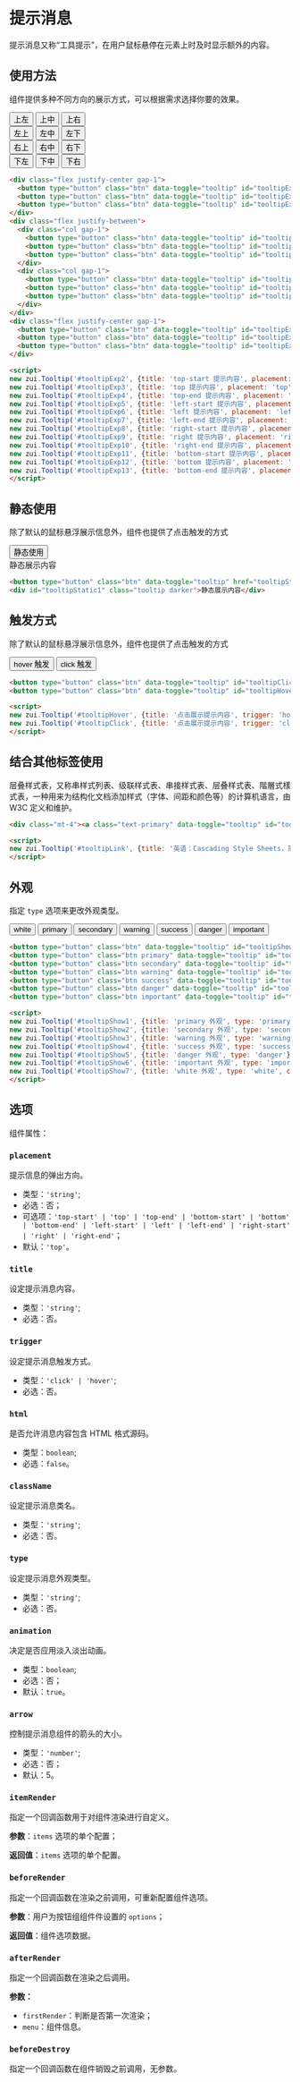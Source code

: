 # 提示消息

提示消息又称“工具提示”，在用户鼠标悬停在元素上时及时显示额外的内容。

## 使用方法

组件提供多种不同方向的展示方式，可以根据需求选择你要的效果。

<Example>
  <div class="w-2/4">
    <div class="flex justify-center gap-1">
      <button type="button" class="btn" data-toggle="tooltip" id="tooltipExp2">上左</button>
      <button type="button" class="btn" data-toggle="tooltip" id="tooltipExp3">上中</button>
      <button type="button" class="btn" data-toggle="tooltip" id="tooltipExp4">上右</button>
    </div>
    <div class="flex justify-between">
      <div class="col gap-1">
        <button type="button" class="btn" data-toggle="tooltip" id="tooltipExp5">左上</button>
        <button type="button" class="btn" data-toggle="tooltip" id="tooltipExp6">左中</button>
        <button type="button" class="btn" data-toggle="tooltip" id="tooltipExp7">左下</button>
      </div>
      <div class="col gap-1">
        <button type="button" class="btn" data-toggle="tooltip" id="tooltipExp8">右上</button>
        <button type="button" class="btn" data-toggle="tooltip" id="tooltipExp9">右中</button>
        <button type="button" class="btn" data-toggle="tooltip" id="tooltipExp10">右下</button>
      </div>
    </div>
    <div class="flex justify-center gap-1">
      <button type="button" class="btn" data-toggle="tooltip" id="tooltipExp11">下左</button>
      <button type="button" class="btn" data-toggle="tooltip" id="tooltipExp12">下中</button>
      <button type="button" class="btn" data-toggle="tooltip" id="tooltipExp13">下右</button>
    </div>
  </div>
</Example>

```html
<div class="flex justify-center gap-1">
  <button type="button" class="btn" data-toggle="tooltip" id="tooltipExp2">上左</button>
  <button type="button" class="btn" data-toggle="tooltip" id="tooltipExp3">上中</button>
  <button type="button" class="btn" data-toggle="tooltip" id="tooltipExp4">上右</button>
</div>
<div class="flex justify-between">
  <div class="col gap-1">
    <button type="button" class="btn" data-toggle="tooltip" id="tooltipExp5">左上</button>
    <button type="button" class="btn" data-toggle="tooltip" id="tooltipExp6">左中</button>
    <button type="button" class="btn" data-toggle="tooltip" id="tooltipExp7">左下</button>
  </div>
  <div class="col gap-1">
    <button type="button" class="btn" data-toggle="tooltip" id="tooltipExp8">右上</button>
    <button type="button" class="btn" data-toggle="tooltip" id="tooltipExp9">右中</button>
    <button type="button" class="btn" data-toggle="tooltip" id="tooltipExp10">右下</button>
  </div>
</div>
<div class="flex justify-center gap-1">
  <button type="button" class="btn" data-toggle="tooltip" id="tooltipExp11">下左</button>
  <button type="button" class="btn" data-toggle="tooltip" id="tooltipExp12">下中</button>
  <button type="button" class="btn" data-toggle="tooltip" id="tooltipExp13">下右</button>
</div>

<script>
new zui.Tooltip('#tooltipExp2', {title: 'top-start 提示内容', placement: 'top-start'});
new zui.Tooltip('#tooltipExp3', {title: 'top 提示内容', placement: 'top'});
new zui.Tooltip('#tooltipExp4', {title: 'top-end 提示内容', placement: 'top-end'});
new zui.Tooltip('#tooltipExp5', {title: 'left-start 提示内容', placement: 'left-start'});
new zui.Tooltip('#tooltipExp6', {title: 'left 提示内容', placement: 'left'});
new zui.Tooltip('#tooltipExp7', {title: 'left-end 提示内容', placement: 'left-end'});
new zui.Tooltip('#tooltipExp8', {title: 'right-start 提示内容', placement: 'right-start'});
new zui.Tooltip('#tooltipExp9', {title: 'right 提示内容', placement: 'right'});
new zui.Tooltip('#tooltipExp10', {title: 'right-end 提示内容', placement: 'right-end'});
new zui.Tooltip('#tooltipExp11', {title: 'bottom-start 提示内容', placement: 'bottom-start'});
new zui.Tooltip('#tooltipExp12', {title: 'bottom 提示内容', placement: 'bottom'});
new zui.Tooltip('#tooltipExp13', {title: 'bottom-end 提示内容', placement: 'bottom-end'});
</script>
```

## 静态使用

除了默认的鼠标悬浮展示信息外，组件也提供了点击触发的方式

<Example class="flex gap-2">
  <button type="button" class="btn" data-toggle="tooltip" href="tooltipStatic1">静态使用</button>
  <div id="tooltipStatic1" class="tooltip darker">静态展示内容</div>
</Example>

```html
<button type="button" class="btn" data-toggle="tooltip" href="tooltipStatic1">静态使用</button>
<div id="tooltipStatic1" class="tooltip darker">静态展示内容</div>
```


## 触发方式

除了默认的鼠标悬浮展示信息外，组件也提供了点击触发的方式

<Example class="flex gap-2">
  <button type="button" class="btn" data-toggle="tooltip" id="tooltipHover">hover 触发</button>
  <button type="button" class="btn" data-toggle="tooltip" id="tooltipClick">click 触发</button>
</Example>

```html
<button type="button" class="btn" data-toggle="tooltip" id="tooltipClick">点击触发</button>
<button type="button" class="btn" data-toggle="tooltip" id="tooltipHover">hover 触发</button>

<script>
new zui.Tooltip('#tooltipHover', {title: '点击展示提示内容', trigger: 'hover'});
new zui.Tooltip('#tooltipClick', {title: '点击展示提示内容', trigger: 'click'});
</script>
```

## 结合其他标签使用

<Example>
  <div class="mt-4"><a class="text-primary -cursor-pointer" data-toggle="tooltip" id="tooltipLink">层叠样式表</a>，又称串样式列表、级联样式表、串接样式表、层叠样式表、階層式樣式表，一种用来为结构化文档添加样式（字体、间距和颜色等）的计算机语言，由 W3C 定义和维护。</div>
</Example>

```html
<div class="mt-4"><a class="text-primary" data-toggle="tooltip" id="tooltipLink">层叠样式表</a>，又称串样式列表、级联样式表、串接样式表、层叠样式表、階層式樣式表，一种用来为结构化文档添加样式（字体、间距和颜色等）的计算机语言，由 W3C 定义和维护。</div>

<script>
new zui.Tooltip('#tooltipLink', {title: '英语：Cascading Style Sheets，简写CSS'});
</script>
```


## 外观

指定 `type` 选项来更改外观类型。

<Example class="flex gap-2 flex-wrap">
  <button type="button" class="btn" data-toggle="tooltip" id="tooltipShow7">white</button>
  <button type="button" class="btn primary" data-toggle="tooltip" id="tooltipShow1">primary</button>
  <button type="button" class="btn secondary" data-toggle="tooltip" id="tooltipShow2">secondary</button>
  <button type="button" class="btn warning" data-toggle="tooltip" id="tooltipShow3">warning</button>
  <button type="button" class="btn success" data-toggle="tooltip" id="tooltipShow4">success</button>
  <button type="button" class="btn danger" data-toggle="tooltip" id="tooltipShow5">danger</button>
  <button type="button" class="btn important" data-toggle="tooltip" id="tooltipShow6">important</button>
</Example>

```html
<button type="button" class="btn" data-toggle="tooltip" id="tooltipShow7">white</button>
<button type="button" class="btn primary" data-toggle="tooltip" id="tooltipShow1">primary</button>
<button type="button" class="btn secondary" data-toggle="tooltip" id="tooltipShow2">secondary</button>
<button type="button" class="btn warning" data-toggle="tooltip" id="tooltipShow3">warning</button>
<button type="button" class="btn success" data-toggle="tooltip" id="tooltipShow4">success</button>
<button type="button" class="btn danger" data-toggle="tooltip" id="tooltipShow5">danger</button>
<button type="button" class="btn important" data-toggle="tooltip" id="tooltipShow6">important</button>

<script>
new zui.Tooltip('#tooltipShow1', {title: 'primary 外观', type: 'primary'});
new zui.Tooltip('#tooltipShow2', {title: 'secondary 外观', type: 'secondary'});
new zui.Tooltip('#tooltipShow3', {title: 'warning 外观', type: 'warning'});
new zui.Tooltip('#tooltipShow4', {title: 'success 外观', type: 'success'});
new zui.Tooltip('#tooltipShow5', {title: 'danger 外观', type: 'danger'});
new zui.Tooltip('#tooltipShow6', {title: 'important 外观', type: 'important'});
new zui.Tooltip('#tooltipShow7', {title: 'white 外观', type: 'white', className: 'text-darker border border-light'});
</script>
```

## 选项

组件属性：

### `placement `

提示信息的弹出方向。

* 类型：`'string'`;
* 必选：否；
* 可选项：`'top-start' | 'top' | 'top-end' | 'bottom-start' | 'bottom' | 'bottom-end' | 'left-start' | 'left' | 'left-end' | 'right-start' | 'right' | 'right-end'`；
* 默认：`'top'`。


### `title `

设定提示消息内容。

* 类型：`'string'`;
* 必选：否。

### `trigger`

设定提示消息触发方式。

* 类型：`'click' | 'hover'`;
* 必选：否。

### `html`

是否允许消息内容包含 HTML 格式源码。

* 类型：`boolean`;
* 必选：`false`。

### `className`

设定提示消息类名。

* 类型：`'string'`;
* 必选：否。

### `type`

设定提示消息外观类型。

* 类型：`'string'`;
* 必选：否。

### `animation`

决定是否应用淡入淡出动画。

* 类型：`boolean`;
* 必选：否；
* 默认：`true`。

### `arrow`

控制提示消息组件的箭头的大小。

* 类型：`'number'`;
* 必选：否；
* 默认：5。

### `itemRender`

指定一个回调函数用于对组件渲染进行自定义。

**参数**：`items` 选项的单个配置；

**返回值**：`items` 选项的单个配置。

### `beforeRender`

指定一个回调函数在渲染之前调用，可重新配置组件选项。

**参数**：用户为按钮组组件件设置的 `options`；

**返回值**：组件选项数据。


### `afterRender`

指定一个回调函数在渲染之后调用。

**参数：**

* `firstRender`：判断是否第一次渲染；
* `menu`：组件信息。

### `beforeDestroy`

指定一个回调函数在组件销毁之前调用，无参数。


<script>
export default {
    mounted() {
        onZUIReady(() => {
            new zui.Tooltip('#tooltipLink', {title: '英语：Cascading Style Sheets，简写CSS'});
            new zui.Tooltip('#tooltipHover', {title: '鼠标悬浮展示提示内容', trigger: 'hover'});
            new zui.Tooltip('#tooltipClick', {title: '点击展示提示内容', trigger: 'click'});

            new zui.Tooltip('#tooltipExp2', {title: 'top-start 提示内容', placement: 'top-start'});
            new zui.Tooltip('#tooltipExp3', {title: 'top 提示内容', placement: 'top'});
            new zui.Tooltip('#tooltipExp4', {title: 'top-end 提示内容', placement: 'top-end'});
            new zui.Tooltip('#tooltipExp5', {title: 'left-start 提示内容', placement: 'left-start'});
            new zui.Tooltip('#tooltipExp6', {title: 'left 提示内容', placement: 'left'});
            new zui.Tooltip('#tooltipExp7', {title: 'left-end 提示内容', placement: 'left-end'});
            new zui.Tooltip('#tooltipExp8', {title: 'right-start 提示内容', placement: 'right-start'});
            new zui.Tooltip('#tooltipExp9', {title: 'right 提示内容', placement: 'right'});
            new zui.Tooltip('#tooltipExp10', {title: 'right-end 提示内容', placement: 'right-end'});
            new zui.Tooltip('#tooltipExp11', {title: 'bottom-start 提示内容', placement: 'bottom-start'});
            new zui.Tooltip('#tooltipExp12', {title: 'bottom 提示内容', placement: 'bottom'});
            new zui.Tooltip('#tooltipExp13', {title: 'bottom-end 提示内容', placement: 'bottom-end'});
            new zui.Tooltip('#tooltipShow1', {title: 'primary 外观', type: 'primary'});
            new zui.Tooltip('#tooltipShow2', {title: 'secondary 外观', type: 'secondary'});
            new zui.Tooltip('#tooltipShow3', {title: 'warning 外观', type: 'warning'});
            new zui.Tooltip('#tooltipShow4', {title: 'success 外观', type: 'success'});
            new zui.Tooltip('#tooltipShow5', {title: 'danger 外观', type: 'danger'});
            new zui.Tooltip('#tooltipShow6', {title: 'important 外观', type: 'important'});
            new zui.Tooltip('#tooltipShow7', {title: 'white 外观', type: 'white', className: 'text-darker border border-light'});
        })
    },
}
</script>
